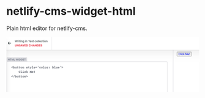 # netlify-cms-widget-html

Plain html editor for netlify-cms.

![preview](./assets/img/netlify-cms-widget-html-preview.png)
